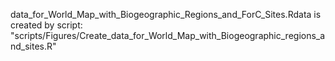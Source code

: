 data_for_World_Map_with_Biogeographic_Regions_and_ForC_Sites.Rdata is created by script: "scripts/Figures/Create_data_for_World_Map_with_Biogeographic_regions_and_sites.R"